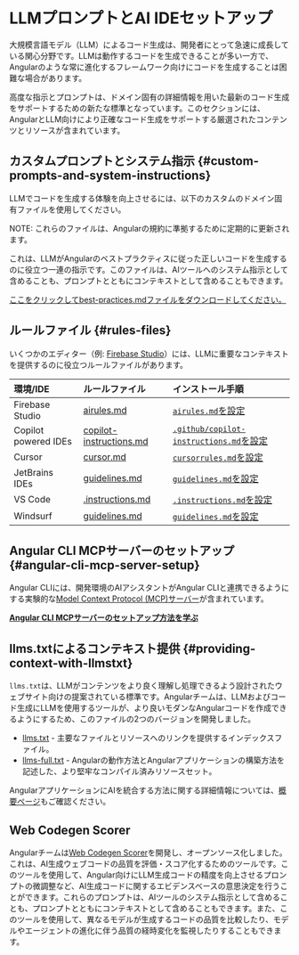 # LLMプロンプトとAI IDEセットアップ
大規模言語モデル（LLM）によるコード生成は、開発者にとって急速に成長している関心分野です。LLMは動作するコードを生成できることが多い一方で、Angularのような常に進化するフレームワーク向けにコードを生成することは困難な場合があります。

高度な指示とプロンプトは、ドメイン固有の詳細情報を用いた最新のコード生成をサポートするための新たな標準となっています。このセクションには、AngularとLLM向けにより正確なコード生成をサポートする厳選されたコンテンツとリソースが含まれています。

## カスタムプロンプトとシステム指示 {#custom-prompts-and-system-instructions}
LLMでコードを生成する体験を向上させるには、以下のカスタムのドメイン固有ファイルを使用してください。

NOTE: これらのファイルは、Angularの規約に準拠するために定期的に更新されます。

これは、LLMがAngularのベストプラクティスに従った正しいコードを生成するのに役立つ一連の指示です。このファイルは、AIツールへのシステム指示として含めることも、プロンプトとともにコンテキストとして含めることもできます。

<docs-code language="md" path="adev/src/context/best-practices.md" class="compact"/>

<a download href="/assets/context/best-practices.md" target="_blank">ここをクリックしてbest-practices.mdファイルをダウンロードしてください。</a>

## ルールファイル {#rules-files}
いくつかのエディター（例: <a href="https://studio.firebase.google.com?utm_source=adev&utm_medium=website&utm_campaign=BUILD_WITH_AI_ANGULAR&utm_term=angular_devrel&utm_content=build_with_ai_angular_firebase_studio">Firebase Studio</a>）には、LLMに重要なコンテキストを提供するのに役立つルールファイルがあります。

| 環境/IDE        | ルールファイル                                                  | インストール手順                                                                                                 |
|:----------------|:----------------------------------------------------------------|:-----------------------------------------------------------------------------------------------------------------------|
| Firebase Studio | <a download href="/assets/context/airules.md" target="_blank">airules.md</a>    | <a href="https://firebase.google.com/docs/studio/set-up-gemini#custom-instructions">`airules.md`を設定</a>         |
| Copilot powered IDEs | <a download="copilot-instructions.md" href="/assets/context/guidelines.md" target="_blank">copilot-instructions.md</a>  | <a href="https://code.visualstudio.com/docs/copilot/copilot-customization#_custom-instructions" target="_blank">`.github/copilot-instructions.md`を設定</a> |
| Cursor          | <a download href="/assets/context/angular-20.mdc" target="_blank">cursor.md</a> | <a href="https://docs.cursor.com/context/rules" target="_blank">`cursorrules.md`を設定</a>                         |
| JetBrains IDEs  | <a download href="/assets/context/guidelines.md" target="_blank">guidelines.md</a>  | <a href="https://www.jetbrains.com/help/junie/customize-guidelines.html" target="_blank">`guidelines.md`を設定</a> |
| VS Code | <a download=".instructions.md" href="/assets/context/guidelines.md" target="_blank">.instructions.md</a>  | <a href="https://code.visualstudio.com/docs/copilot/copilot-customization#_custom-instructions" target="_blank">`.instructions.md`を設定</a> |
| Windsurf | <a download href="/assets/context/guidelines.md" target="_blank">guidelines.md</a>  | <a href="https://docs.windsurf.com/windsurf/cascade/memories#rules" target="_blank">`guidelines.md`を設定</a> |

## Angular CLI MCPサーバーのセットアップ {#angular-cli-mcp-server-setup}
Angular CLIには、開発環境のAIアシスタントがAngular CLIと連携できるようにする実験的な[Model Context Protocol (MCP)サーバー](https://modelcontextprotocol.io/)が含まれています。

[**Angular CLI MCPサーバーのセットアップ方法を学ぶ**](/ai/mcp)

## llms.txtによるコンテキスト提供 {#providing-context-with-llmstxt}
`llms.txt`は、LLMがコンテンツをより良く理解し処理できるよう設計されたウェブサイト向けの提案されている標準です。Angularチームは、LLMおよびコード生成にLLMを使用するツールが、より良いモダンなAngularコードを作成できるようにするため、このファイルの2つのバージョンを開発しました。


* <a href="/llms.txt" target="_blank">llms.txt</a> - 主要なファイルとリソースへのリンクを提供するインデックスファイル。
* <a href="/context/llm-files/llms-full.txt" target="_blank">llms-full.txt</a> - Angularの動作方法とAngularアプリケーションの構築方法を記述した、より堅牢なコンパイル済みリソースセット。

AngularアプリケーションにAIを統合する方法に関する詳細情報については、[概要ページ](/ai)もご確認ください。

## Web Codegen Scorer
Angularチームは[Web Codegen Scorer](https://github.com/angular/web-codegen-scorer)を開発し、オープンソース化しました。これは、AI生成ウェブコードの品質を評価・スコア化するためのツールです。このツールを使用して、Angular向けにLLM生成コードの精度を向上させるプロンプトの微調整など、AI生成コードに関するエビデンスベースの意思決定を行うことができます。これらのプロンプトは、AIツールのシステム指示として含めることも、プロンプトとともにコンテキストとして含めることもできます。また、このツールを使用して、異なるモデルが生成するコードの品質を比較したり、モデルやエージェントの進化に伴う品質の経時変化を監視したりすることもできます。
